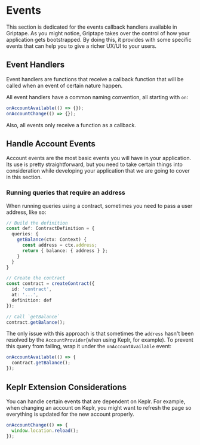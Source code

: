 # Events

This section is dedicated for the events callback handlers available in Griptape. As you might notice, Griptape takes over the control of how your application gets bootstrapped. By doing this, it provides with some specific events that can help you to give a richer UX/UI to your users.

## Event Handlers

Event handlers are functions that receive a callback function that will be called when an event of certain nature happen.

All event handlers have a common naming convention, all starting with `on`:

```ts
onAccountAvailable(() => {});
onAccountChange(() => {});
```

Also, all events only receive a function as a callback.

## Handle Account Events

Account events are the most basic events you will have in your application. Its use is pretty straightforward, but you need to take certain things into consideration while developing your application that we are going to cover in this section.

### Running queries that require an address

When running queries using a contract, sometimes you need to pass a user address, like so:

```ts
// Build the definition
const def: ContractDefinition = {
  queries: {
    getBalance(ctx: Context) {
      const address = ctx.address;
      return { balance: { address } };
    }
  }
}

// Create the contract
const contract = createContract({
  id: 'contract',
  at: '...',
  definition: def
});

// Call `getBalance`
contract.getBalance();
```

The only issue with this approach is that sometimes the `address` hasn't been resolved by the `AccountProvider`(when using Keplr, for example). To prevent this query from failing, wrap it under the `onAccountAvailable` event:

```ts
onAccountAvailable(() => {
  contract.getBalance();
});
```

## Keplr Extension Considerations

You can handle certain events that are dependent on Keplr. For example, when changing an account on Keplr, you might want to refresh the page so everything is updated for the new account properly.

```ts
onAccountChange(() => {
  window.location.reload();
});
```

